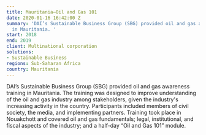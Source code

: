 ```yaml
---
title: Mauritania—Oil and Gas 101
date: 2020-01-16 16:42:00 Z
summary: 'DAI’s Sustainable Business Group (SBG) provided oil and gas awareness training
  in Mauritania. '
start: 2018
end: 2019
client: Multinational corporation
solutions:
- Sustainable Business
regions: Sub-Saharan Africa
country: Mauritania
---
```


DAI’s Sustainable Business Group (SBG) provided oil and gas awareness training in Mauritania. The training was designed to improve understanding of the oil and gas industry among stakeholders, given the industry's increasing activity in the country. Participants included members of civil society, the media, and implementing partners. Training took place in Nouakchott and covered oil and gas fundamentals; legal, institutional, and fiscal aspects of the industry; and a half-day “Oil and Gas 101” module.   